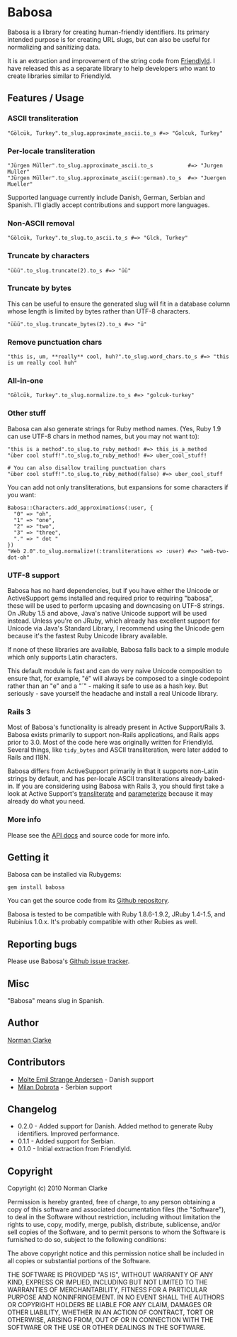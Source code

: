 # Babosa

Babosa is a library for creating human-friendly identifiers. Its primary
intended purpose is for creating URL slugs, but can also be useful for
normalizing and sanitizing data.

It is an extraction and improvement of the string code from
[FriendlyId](http://github.com/norman/friendly_id). I have released this as a
separate library to help developers who want to create libraries similar to
FriendlyId.

## Features / Usage

### ASCII transliteration

    "Gölcük, Turkey".to_slug.approximate_ascii.to_s #=> "Golcuk, Turkey"

### Per-locale transliteration

    "Jürgen Müller".to_slug.approximate_ascii.to_s           #=> "Jurgen Muller"
    "Jürgen Müller".to_slug.approximate_ascii(:german).to_s  #=> "Juergen Mueller"

Supported language currently include Danish, German, Serbian and Spanish. I'll
gladly accept contributions and support more languages.

### Non-ASCII removal

    "Gölcük, Turkey".to_slug.to_ascii.to_s #=> "Glck, Turkey"

### Truncate by characters

    "üüü".to_slug.truncate(2).to_s #=> "üü"

### Truncate by bytes

This can be useful to ensure the generated slug will fit in a database column
whose length is limited by bytes rather than UTF-8 characters.

    "üüü".to_slug.truncate_bytes(2).to_s #=> "ü"

### Remove punctuation chars

    "this is, um, **really** cool, huh?".to_slug.word_chars.to_s #=> "this is um really cool huh"

### All-in-one

    "Gölcük, Turkey".to_slug.normalize.to_s #=> "golcuk-turkey"

### Other stuff

Babosa can also generate strings for Ruby method names. (Yes, Ruby 1.9 can use UTF-8 chars
in method names, but you may not want to):


    "this is a method".to_slug.to_ruby_method! #=> this_is_a_method
    "über cool stuff!".to_slug.to_ruby_method! #=> uber_cool_stuff!

    # You can also disallow trailing punctuation chars
    "über cool stuff!".to_slug.to_ruby_method(false) #=> uber_cool_stuff


You can add not only transliterations, but expansions for some characters if you want:

    Babosa::Characters.add_approximations(:user, {
      "0" => "oh",
      "1" => "one",
      "2" => "two",
      "3" => "three",
      "." => " dot "
    })
    "Web 2.0".to_slug.normalize!(:transliterations => :user) #=> "web-two-dot-oh"

### UTF-8 support

Babosa has no hard dependencies, but if you have either the Unicode or
ActiveSupport gems installed and required prior to requiring "babosa", these
will be used to perform upcasing and downcasing on UTF-8 strings. On JRuby 1.5
and above, Java's native Unicode support will be used instead. Unless you're on
JRuby, which already has excellent support for Unicode via Java's Standard
Library, I recommend using the Unicode gem because it's the fastest Ruby
Unicode library available.

If none of these libraries are available, Babosa falls back to a simple module
which only supports Latin characters.

This default module is fast and can do very naive Unicode composition to ensure
that, for example, "é" will always be composed to a single codepoint rather
than an "e" and a "´" - making it safe to use as a hash key. But seriously -
save yourself the headache and install a real Unicode library.


### Rails 3

Most of Babosa's functionality is already present in Active Support/Rails 3.
Babosa exists primarily to support non-Rails applications, and Rails apps prior
to 3.0. Most of the code here was originally written for FriendlyId. Several
things, like `tidy_bytes` and ASCII transliteration, were later added to Rails
and I18N.

Babosa differs from ActiveSupport primarily in that it supports non-Latin
strings by default, and has per-locale ASCII transliterations already baked-in. If
you are considering using Babosa with Rails 3, you should first take a look at
Active Support's
[transliterate](http://edgeapi.rubyonrails.org/classes/ActiveSupport/Inflector.html#M000565)
and
[parameterize](http://edgeapi.rubyonrails.org/classes/ActiveSupport/Inflector.html#M000566)
because it may already do what you need.

### More info

Please see the [API docs](http://norman.github.com/babosa) and source code for more info.

## Getting it

Babosa can be installed via Rubygems:

    gem install babosa

You can get the source code from its [Github repository](http://github.com/norman/babosa).

Babosa is tested to be compatible with Ruby 1.8.6-1.9.2, JRuby 1.4-1.5, and
Rubinius 1.0.x. It's probably compatible with other Rubies as well.

## Reporting bugs

Please use Babosa's [Github issue tracker](http://github.com/norman/babosa/issues).


## Misc

"Babosa" means slug in Spanish.

## Author

[Norman Clarke](http://njclarke.com)

## Contributors

* [Molte Emil Strange Andersen](http://github.com/molte) - Danish support
* [Milan Dobrota](http://github.com/milandobrota) - Serbian support


## Changelog

* 0.2.0 - Added support for Danish. Added method to generate Ruby identifiers. Improved performance.
* 0.1.1 - Added support for Serbian.
* 0.1.0 - Initial extraction from FriendlyId.

## Copyright

Copyright (c) 2010 Norman Clarke

Permission is hereby granted, free of charge, to any person obtaining a copy of
this software and associated documentation files (the "Software"), to deal in
the Software without restriction, including without limitation the rights to
use, copy, modify, merge, publish, distribute, sublicense, and/or sell copies
of the Software, and to permit persons to whom the Software is furnished to do
so, subject to the following conditions:

The above copyright notice and this permission notice shall be included in all
copies or substantial portions of the Software.

THE SOFTWARE IS PROVIDED "AS IS", WITHOUT WARRANTY OF ANY KIND, EXPRESS OR
IMPLIED, INCLUDING BUT NOT LIMITED TO THE WARRANTIES OF MERCHANTABILITY,
FITNESS FOR A PARTICULAR PURPOSE AND NONINFRINGEMENT. IN NO EVENT SHALL THE
AUTHORS OR COPYRIGHT HOLDERS BE LIABLE FOR ANY CLAIM, DAMAGES OR OTHER
LIABILITY, WHETHER IN AN ACTION OF CONTRACT, TORT OR OTHERWISE, ARISING FROM,
OUT OF OR IN CONNECTION WITH THE SOFTWARE OR THE USE OR OTHER DEALINGS IN THE
SOFTWARE.
